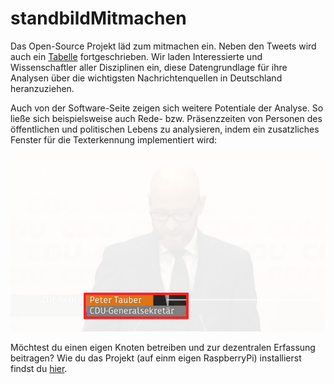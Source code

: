 # standbildMitmachen
Das Open-Source Projekt läd zum mitmachen ein. Neben den Tweets wird auch ein [Tabelle](Logfile.csv) fortgeschrieben. Wir laden Interessierte und Wissenschaftler aller Disziplinen ein, diese Datengrundlage für ihre Analysen über die wichtigsten Nachrichtenquellen in Deutschland heranzuziehen.

Auch von der Software-Seite zeigen sich weitere Potentiale der Analyse. So ließe sich beispielsweise auch Rede- bzw. Präsenzzeiten von Personen des öffentlichen und politischen Lebens zu analysieren, indem ein zusatzliches Fenster für die Texterkennung implementiert wird:

![newTarget](./extra/optional_Target.jpg)

Möchtest du einen eigen Knoten betreiben und zur dezentralen Erfassung beitragen? Wie du das Projekt (auf einm eigen RaspberryPi) installierst findst du [hier](./Install.md).
